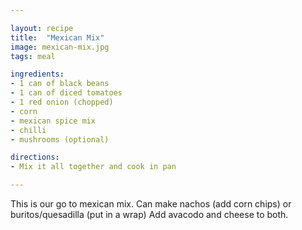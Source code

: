 ```yaml
---

layout: recipe
title:  "Mexican Mix"
image: mexican-mix.jpg
tags: meal

ingredients:
- 1 can of black beans
- 1 can of diced tomatoes
- 1 red onion (chopped)
- corn
- mexican spice mix
- chilli
- mushrooms (optional)

directions:
- Mix it all together and cook in pan

---
```


This is our go to mexican mix.
Can make nachos (add corn chips) or buritos/quesadilla (put in a wrap)
Add avacodo and cheese to both.

